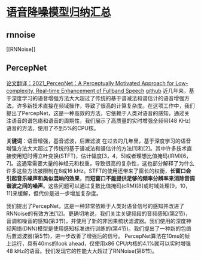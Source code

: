 # [语音降噪模型归纳汇总](https://zhuanlan.zhihu.com/p/431275459)
## rnnoise
[[RNNoise]]
## PercepNet
[论文翻译：2021_PercepNet：A Perceptually Motivated Approach for Low-complexity, Real-time Enhancement of Fullband Speech](https://www.cnblogs.com/LXP-Never/p/15679428.html)
[github](https://hub.nuaa.cf/jzi040941/PercepNet)
近几年来，基于深度学习的语音增强方法大大超过了传统的基于谱减法和谱估计的语音增强方法。许多新技术直接在频域操作，导致了很高的计算复杂度。在这项工作中，我们提出了PercepNet，这是一种高效的方法，它依赖于人类对语音的感知，通过关注语音的谱包络和语音的周期性，我们展示了高质量的实时增强全频带(48 KHz)语音的方法，使用了不到5%的CPU核。

**关键词**：语音增强，基音滤波，后置滤波
在过去的几年里，基于深度学习的语音增强方法大大超过了传统的基于谱减法和谱估计的方法[1]和[2]。其中许多技术直接使用短时傅立叶变换(STFT)，估计幅度[3，4，5]或者理想比值掩码(IRM)[6，7]。这通常需要大量的神经元和权重，导致很高的复杂性，这也部分解释了为什么许多这些方法被限制在8或16 kHz。STFT的使用还带来了窗长的权衡，**长窗口会引起音乐噪声和类似混响的效果**，而**短窗口不能提供足够的频率分辨率来消除音调谐波之间的噪声**。这些问题可以通过复数比值掩码(cRM)[8]或时域处理[9，10，11]来缓解，但代价是进一步增加复杂度。

我们提出了PercepNet，这是一种非常依赖于人类对语音信号的感知并改进了RNNoise的有效方法[12]。更确切地说，我们关注关键频段的音频感知(第2节)，音调和噪音的感知(第3节)，并使用了新的非因果梳状滤波器。我们使用的深度神经网络(DNN)模型是使用感知标准进行训练的(第4节)。我们提出了一种新的包络后置滤波器(第5节)，进一步改善了增强后的信号。
PercepNet算法在10ms的帧上运行，具有40ms的look ahead，仅使用x86 CPU内核的4.1%就可以实时增强48 kHz的语音。我们发现它的性能大大超过了RNNoise(第6节)。

　　